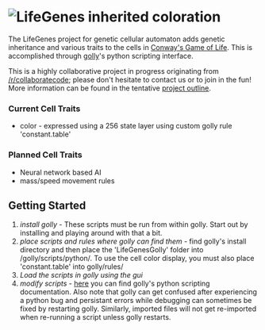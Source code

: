![LifeGenes inherited coloration](http://i.imgur.com/Kx7DHmP.png)
==================================================================

The LifeGenes project for genetic cellular automaton adds genetic inheritance and various traits to the cells in [Conway's Game of Life](http://en.wikipedia.org/wiki/Conway's_Game_of_Life). This is accomplished through [golly](http://golly.sourceforge.net/)'s python scripting interface. 

This is a highly collaborative project in progress originating from [/r/collaboratecode](http://www.reddit.com/r/CollaborateCode/); please don't hesitate to contact us or to join in the fun! More information can be found in the tentative [project outline](https://docs.google.com/document/d/1J2VmziJeNyKQskGeW49x_LJf8Pt3dW5QQK-ghKpZ8bw/edit?usp=sharing).

### Current Cell Traits ###
* color - expressed using a 256 state layer using custom golly rule 'constant.table'

### Planned Cell Traits ###
* Neural network based AI
* mass/speed movement rules

## Getting Started ##
1. *install golly* - These scripts must be run from within golly. Start out by installing and playing around with that a bit.
2. *place scripts and rules where golly can find them* - find golly's install directory and then place the 'LifeGenesGolly' folder into /golly/scripts/python/. To use the cell color display, you must also place 'constant.table' into golly/rules/
3. *Load the scripts in golly using the gui*
4. *modify scripts* - [here](http://golly.sourceforge.net/Help/python.html) you can find golly's python scripting documentation. Also note that golly can get confused after experiencing a python bug and persistant errors while debugging can sometimes be fixed by restarting golly. Similarly, imported files will not get re-imported when re-running a script unless golly restarts.
